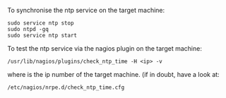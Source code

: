 To synchronise the ntp service on the target machine:

    sudo service ntp stop
    sudo ntpd -gq
    sudo service ntp start

To test the ntp service via the nagios plugin on the target machine:

    /usr/lib/nagios/plugins/check_ntp_time -H <ip> -v

where <ip> is the ip number of the target machine.
(if in doubt, have a look at:

    /etc/nagios/nrpe.d/check_ntp_time.cfg
    